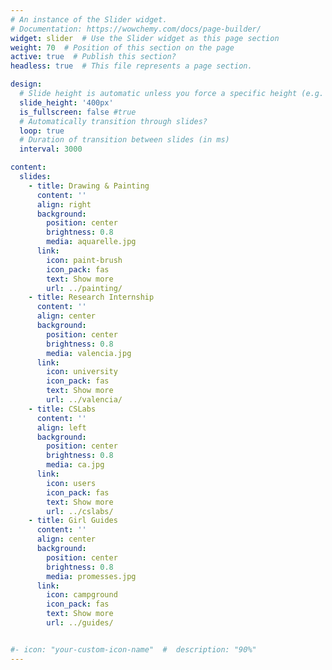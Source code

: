 ```yaml
---
# An instance of the Slider widget.
# Documentation: https://wowchemy.com/docs/page-builder/
widget: slider  # Use the Slider widget as this page section
weight: 70  # Position of this section on the page
active: true  # Publish this section?
headless: true  # This file represents a page section.

design:
  # Slide height is automatic unless you force a specific height (e.g. '400px')
  slide_height: '400px'
  is_fullscreen: false #true
  # Automatically transition through slides?
  loop: true
  # Duration of transition between slides (in ms)
  interval: 3000

content:
  slides:
    - title: Drawing & Painting
      content: ''
      align: right
      background:
        position: center
        brightness: 0.8
        media: aquarelle.jpg
      link:
        icon: paint-brush
        icon_pack: fas
        text: Show more
        url: ../painting/
    - title: Research Internship
      content: ''
      align: center
      background:
        position: center
        brightness: 0.8
        media: valencia.jpg
      link:
        icon: university
        icon_pack: fas
        text: Show more
        url: ../valencia/
    - title: CSLabs
      content: ''
      align: left
      background:
        position: center
        brightness: 0.8
        media: ca.jpg
      link:
        icon: users
        icon_pack: fas
        text: Show more
        url: ../cslabs/
    - title: Girl Guides
      content: ''
      align: center
      background:
        position: center
        brightness: 0.8
        media: promesses.jpg
      link:
        icon: campground
        icon_pack: fas
        text: Show more
        url: ../guides/


#- icon: "your-custom-icon-name"  #  description: "90%"
---
```

